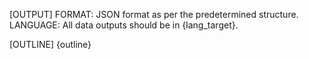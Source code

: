 [OUTPUT]
FORMAT: JSON format as per the predetermined structure.
LANGUAGE: All data outputs should be in {lang_target}.

[OUTLINE]
{outline}
